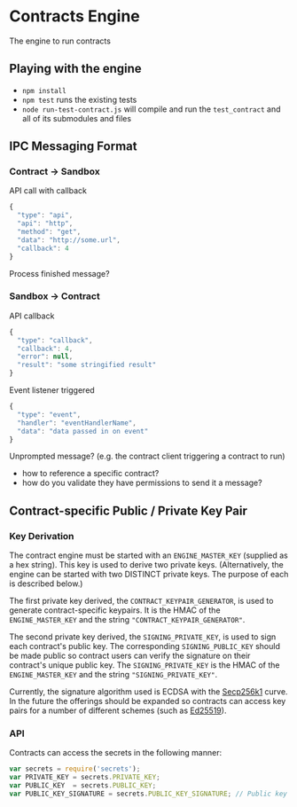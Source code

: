 # Contracts Engine
The engine to run contracts

## Playing with the engine

+ `npm install`
+ `npm test` runs the existing tests
+ `node run-test-contract.js` will compile and run the `test_contract` and all of its submodules and files

## IPC Messaging Format

### Contract -> Sandbox

API call with callback
```js
{
  "type": "api",
  "api": "http",
  "method": "get",
  "data": "http://some.url",
  "callback": 4
}
```

Process finished message?

### Sandbox -> Contract

API callback
```js
{
  "type": "callback",
  "callback": 4,
  "error": null,
  "result": "some stringified result"
}
```

Event listener triggered
```js
{
  "type": "event",
  "handler": "eventHandlerName",
  "data": "data passed in on event"
}
```

Unprompted message? (e.g. the contract client triggering a contract to run)
- how to reference a specific contract?
- how do you validate they have permissions to send it a message?

## Contract-specific Public / Private Key Pair

### Key Derivation

The contract engine must be started with an `ENGINE_MASTER_KEY` (supplied as a hex string). This key is used to derive two private keys. (Alternatively, the engine can be started with two DISTINCT private keys. The purpose of each is described below.)

The first private key derived, the `CONTRACT_KEYPAIR_GENERATOR`, is used to generate contract-specific keypairs. It is the HMAC of the `ENGINE_MASTER_KEY` and the string `"CONTRACT_KEYPAIR_GENERATOR"`.

The second private key derived, the `SIGNING_PRIVATE_KEY`, is used to sign each contract's public key. The corresponding `SIGNING_PUBLIC_KEY` should be made public so contract users can verify the signature on their contract's unique public key. The `SIGNING_PRIVATE_KEY` is the HMAC of the `ENGINE_MASTER_KEY` and the string `"SIGNING_PRIVATE_KEY"`.

Currently, the signature algorithm used is ECDSA with the [Secp256k1](https://en.bitcoin.it/wiki/Secp256k1) curve. In the future the offerings should be expanded so contracts can access key pairs for a number of different schemes (such as [Ed25519](https://ripple.com/dev-blog/curves-with-a-twist/)).

### API

Contracts can access the secrets in the following manner:

```js
var secrets = require('secrets');
var PRIVATE_KEY = secrets.PRIVATE_KEY;
var PUBLIC_KEY  = secrets.PUBLIC_KEY;
var PUBLIC_KEY_SIGNATURE = secrets.PUBLIC_KEY_SIGNATURE; // Public key signed by the contract engine
```
